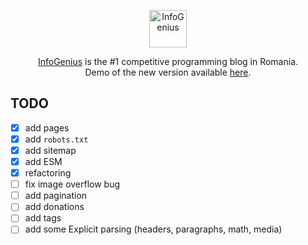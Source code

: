 <p align="center">
  <img
    src="https://infogenius.ro/wp-content/uploads/2020/06/infogenius-logo-black.svg"
    alt="InfoGenius"
    height="60"
  />
</p>

<p align="center">
  <a href="https://infogenius.ro">InfoGenius</a> is the #1 competitive programming blog in Romania.
  <br />
  Demo of the new version available <a href="https://nervous-kalam-d2cf8e.netlify.app/">here</a>.
</p>

## TODO

- [x] add pages
- [x] add `robots.txt`
- [x] add sitemap
- [x] add ESM
- [x] refactoring
- [ ] fix image overflow bug
- [ ] add pagination
- [ ] add donations
- [ ] add tags
- [ ] add some Explicit parsing (headers, paragraphs, math, media)
